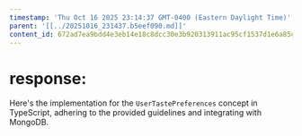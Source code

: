 ```yaml
---
timestamp: 'Thu Oct 16 2025 23:14:37 GMT-0400 (Eastern Daylight Time)'
parent: '[[../20251016_231437.b5eef090.md]]'
content_id: 672ad7ea9bdd4e3eb14e18c8dcc30e3b920313911ac95cf1537d1e6a85c9ec8a
---
```


# response:

Here's the implementation for the `UserTastePreferences` concept in TypeScript, adhering to the provided guidelines and integrating with MongoDB.
